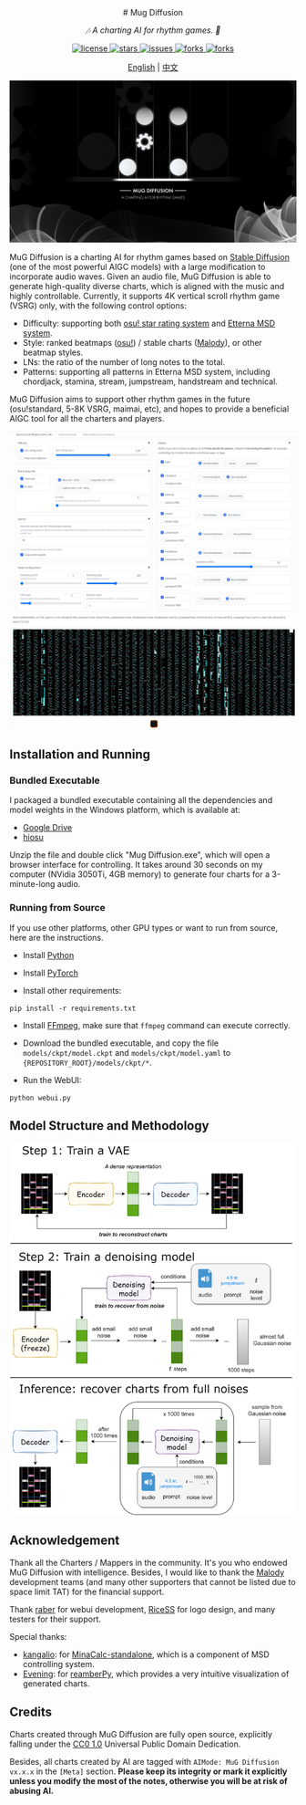 <!-- markdownlint-disable MD033 MD041 -->

<div align="center">
# Mug Diffusion

<!-- prettier-ignore-start -->
<!-- markdownlint-disable-next-line MD036 -->
_🎶 A charting AI for rhythm games. 🤖_
<!-- prettier-ignore-end -->

</div>

<p align="center">
  <a href="https://raw.githubusercontent.com/Keytoyze/Mug-Diffusion/master/LICENSE">
    <img src="https://img.shields.io/github/license/Keytoyze/Mug-Diffusion" alt="license">
  </a>
  <a href="https://github.com/Keytoyze/Mug-Diffusion">
    <img src="https://img.shields.io/github/stars/Keytoyze/Mug-Diffusion.svg" alt="stars">
  </a>
  <a href="https://github.com/Keytoyze/Mug-Diffusion/issues">
    <img src="https://img.shields.io/github/issues/Keytoyze/Mug-Diffusion" alt="issues">
  </a>
  <a href="https://github.com/Keytoyze/Mug-Diffusion/forks">
    <img src="https://img.shields.io/github/forks/Keytoyze/Mug-Diffusion" alt="forks">
  </a>
  <a href="http://qm.qq.com/cgi-bin/qm/qr?_wv=1027&k=L1ZmRMFhYXk13TkNzepCq5dFXXAl_yR5&authKey=DihDdCE8PIVSPDyCz6fpYpyVvn%2BOQoVJbMaXyUafMfA4%2FPtULGXg4decNAEGSf8i&noverify=0&group_code=548470510">
    <img src="https://img.shields.io/badge/QQ%E7%BE%A4-548470510-orange" alt="forks">
  </a>
</p>

<p align="center">
  <a href="https://github.com/Keytoyze/Mug-Diffusion">English</a>
  |
  <a href="https://github.com/Keytoyze/Mug-Diffusion/blob/master/README_CN.md">中文</a>
</p>



![](asset/bg.jpg)

MuG Diffusion is a charting AI for rhythm games based on [Stable Diffusion](https://github.com/CompVis/latent-diffusion/) (one of the most powerful AIGC models) with a large modification to incorporate audio waves. Given an audio file, MuG Diffusion is able to generate high-quality diverse charts, which is aligned with the music and highly controllable. Currently, it supports 4K vertical scroll rhythm game (VSRG) only, with the following control options:

- Difficulty: supporting both [osu! star rating system](https://osu.ppy.sh/wiki/en/Beatmap/Star_rating) and [Etterna MSD system](https://etternaonline.com/).
- Style: ranked beatmaps ([osu!](https://osu.ppy.sh/)) / stable charts ([Malody](https://m.mugzone.net/)), or other beatmap styles. 
- LNs: the ratio of the number of long notes to the total.
- Patterns: supporting all patterns in Etterna MSD system, including chordjack, stamina, stream, jumpstream, handstream and technical.

MuG Diffusion aims to support other rhythm games in the future (osu!standard, 5-8K VSRG, maimai, etc), and hopes to provide a beneficial AIGC tool for all the charters and players. 

![](asset/screenshot1.png)
![](asset/screenshot2.png)

## Installation and Running

### Bundled Executable

I packaged a bundled executable containing all the dependencies and model weights in the Windows platform, which is available at:
- [Google Drive](https://drive.google.com/file/d/1-TmLsveLAjRCPwd0iwXS7V1v61MlQ7DM/view?usp=share_link)
- [hiosu](https://dl2.hiosu.com/d/kuit/MugDiffusion.zip)

Unzip the file and double click "Mug Diffusion.exe", which will open a browser interface for controlling. It takes around 30 seconds on my computer (NVidia 3050Ti, 4GB memory) to generate four charts for a 3-minute-long audio.


### Running from Source

If you use other platforms, other GPU types or want to run from source, here are the instructions.

- Install [Python](https://www.python.org/downloads/)

- Install [PyTorch](https://pytorch.org/get-started/locally/)

- Install other requirements:

```commandline
pip install -r requirements.txt
```

- Install [FFmpeg](https://ffmpeg.org/download.html), make sure that `ffmpeg` command can execute correctly.

- Download the bundled executable, and copy the file `models/ckpt/model.ckpt` and `models/ckpt/model.yaml` to `{REPOSITORY_ROOT}/models/ckpt/*`.

- Run the WebUI:

```commandline
python webui.py
```

## Model Structure and Methodology

![](asset/structure.png)

## Acknowledgement

Thank all the Charters / Mappers in the community. It's you who endowed MuG Diffusion with intelligence. Besides, I would like to thank the [Malody](https://m.mugzone.net/) development teams (and many other supporters that cannot be listed due to space limit TAT) for the financial support.

Thank [raber](https://github.com/zengrber) for webui development, [RiceSS](https://osu.ppy.sh/users/8271436) for logo design, and many testers for their support. 

Special thanks: 
- [kangalio](https://github.com/kangalio/): for [MinaCalc-standalone](https://github.com/kangalio/minacalc-standalone), which is a component of MSD controlling system.
- [Evening](https://github.com/Eve-ning/): for [reamberPy](https://github.com/Eve-ning/reamberPy), which provides a very intuitive visualization of generated charts.

## Credits

Charts created through MuG Diffusion are fully open source, explicitly falling under the [CC0 1.0](https://creativecommons.org/publicdomain/zero/1.0/) Universal Public Domain Dedication.

Besides, all charts created by AI are tagged with `AIMode: MuG Diffusion vx.x.x` in the `[Meta]` section. **Please keep its integrity or mark it explicitly unless you modify the most of the notes, otherwise you will be at risk of abusing AI.**